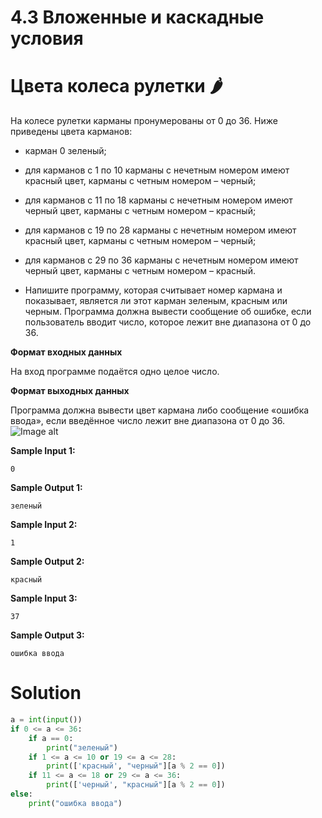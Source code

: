 # 4.3 Вложенные и каскадные условия

# Цвета колеса рулетки 🌶️

На колесе рулетки карманы пронумерованы от 0 до 36. Ниже приведены цвета карманов:

* карман 0 зеленый;
* для карманов с 1 по 10 карманы с нечетным номером имеют красный цвет, карманы с четным номером – черный;
* для карманов с 11 по 18 карманы с нечетным номером имеют черный цвет, карманы с четным номером – красный;
* для карманов с 19 по 28 карманы с нечетным номером имеют красный цвет, карманы с четным номером – черный;
* для карманов с 29 по 36 карманы с нечетным номером имеют черный цвет, карманы с четным номером – красный.

* Напишите программу, которая считывает номер кармана и показывает, является ли этот карман зеленым, красным или черным.
  Программа должна вывести сообщение об ошибке, если пользователь вводит число, которое лежит вне диапазона от 0 до 36.

**Формат входных данных**

На вход программе подаётся одно целое число.

**Формат выходных данных**

Программа должна вывести цвет кармана либо сообщение «ошибка ввода», если введённое число лежит вне диапазона от 0 до
36.
![Image alt](https://st2.depositphotos.com/1072356/7725/v/950/depositphotos_77254344-stock-illustration-roulette-wheel.jpg)

**Sample Input 1:**

```
0
```

**Sample Output 1:**

```
зеленый
```

**Sample Input 2:**

```
1
```

**Sample Output 2:**

```
красный
```

**Sample Input 3:**

```
37
```

**Sample Output 3:**

```
ошибка ввода
```

# Solution

```python
a = int(input())
if 0 <= a <= 36:
    if a == 0:
        print("зеленый")
    if 1 <= a <= 10 or 19 <= a <= 28:
        print(['красный', "черный"][a % 2 == 0])
    if 11 <= a <= 18 or 29 <= a <= 36:
        print(['черный', "красный"][a % 2 == 0])
else:
    print("ошибка ввода")
```